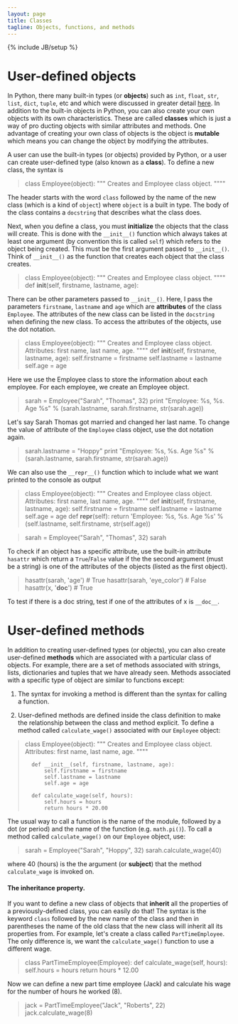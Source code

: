 ```yaml
---
layout: page
title: Classes
tagline: Objects, functions, and methods
---
```

{% include JB/setup %}



# User-defined objects
In Python, there many built-in types (or **objects**) such as `int`, `float`, `str`, `list`, `dict`, `tuple`, etc and which were discussed in greater detail [here](basics.html).  In addition to the built-in objects in Python, you can also create your own objects with its own characteristics. These are called **classes** which is just a way of pro ducting objects with similar attributes and methods.  One advantage of creating your own class of objects is the object is **mutable** which means you can change the object by modifying the attributes. 


A user can use the built-in types (or objects) provided by Python, or a user can create user-defined type (also known as a **class**).  To define a new class, the syntax is

>	class Employee(object):
>	    """ Creates and Employee class object. """"

The header starts with the word `class` followed by the name of the new class (which is a kind of `object`) where `object` is a built in type.  The body of the class contains a `docstring` that describes what the class does.  

Next, when you define a class, you must **initialize** the objects that the class will create. This is done with the `__init__()` function which always takes at least one argument (by convention this is called `self`) which refers to the object being created.  This must be the first argument passed to `__init__()`.  Think of `__init__()` as the function that creates each object that the class creates.  

>	class Employee(object):
>	    """ Creates and Employee class object. """"
>	    def __init__(self, firstname, lastname, age):

There can be other parameters passed to `__init__()`.  Here, I pass the parameters `firstname`, `lastname` and `age` which are **attributes** of the class `Employee`.  The attributes of the new class can be listed in the `docstring` when defining the new class.  To access the attributes of the objects, use the dot notation.

>	class Employee(object):
>	    """ Creates and Employee class object. 
>	         Attributes: first name, last name, age. """"
>	    def __init__(self, firstname, lastname, age):
>	        self.firstname = firstname
>	        self.lastname = lastname
>	        self.age = age

Here we use the Employee class to store the information about each employee.  For each employee, we create an Employee object. 

>	sarah = Employee("Sarah", "Thomas", 32)
>	print "Employee: %s, %s.  Age %s" % (sarah.lastname, sarah.firstname, str(sarah.age))

Let's say Sarah Thomas got married and changed her last name.  To change the value of attribute of the `Employee` class object, use the dot notation again. 

>	sarah.lastname = "Hoppy"
>	print "Employee: %s, %s.  Age %s" % (sarah.lastname, sarah.firstname, str(sarah.age))


We can also use the `__repr__()` function which to include what we want printed to the console as output

>	class Employee(object):
>	    """ Creates and Employee class object. 
>	         Attributes: first name, last name, age. """"
>	    def __init__(self, firstname, lastname, age):
>	        self.firstname = firstname
>	        self.lastname = lastname
>	        self.age = age
>	    def __repr__(self):
>	        return 'Employee: %s, %s.  Age %s' % (self.lastname, self.firstname, str(self.age))

>	sarah = Employee("Sarah", "Thomas", 32)
>	sarah


To check if an object has a specific attribute, use the built-in attribute `hasattr` which return a `True`/`False` value if the the second argument (must be a string) is one of the attributes of the objects (listed as the first object). 

>	hasattr(sarah, 'age') # True
>	hasattr(sarah, 'eye_color') # False
>	hasattr(x, '__doc__') # True

To test if there is a doc string, test if one of the attributes of x is `__doc__`.


# User-defined methods
In addition to creating user-defined types (or objects), you can also create user-defined **methods** which are associated with a particular class of objects.  For example, there are a set of methods associated with strings, lists, dictionaries and tuples that we have already seen.  Methods associated with a specific type of object are similar to functions except: 

1. The syntax for invoking a method is different than the syntax for calling a function. 

2. User-defined methods are defined inside the class definition to make the relationship between the class and method explicit.  To define a method called `calculate_wage()` associated with our `Employee` object: 

>	class Employee(object):
>	    """ Creates and Employee class object. 
>	         Attributes: first name, last name, age. """"
>
>	    def __init__(self, firstname, lastname, age):
>	        self.firstname = firstname
>	        self.lastname = lastname
>	        self.age = age
>
>	    def calculate_wage(self, hours):
>	        self.hours = hours
>	        return hours * 20.00

The usual way to call a function is the name of the module, followed by a dot (or period) and the name of the function (e.g. `math.pi()`).  To call a method called `calculate_wage()` on our `Employee` object, use: 

>	sarah = Employee("Sarah", "Hoppy", 32)
>	sarah.calculate_wage(40)

where 40 (hours) is the the argument (or **subject**) that the method `calculate_wage` is invoked on.



#### The inheritance property. 
If you want to define a new class of objects that **inherit** all the properties of a previously-defined class, you can easily do that!  The syntax is the keyword `class` followed by the new name of the class and then in parentheses the name of the old class that the new class will inherit all its properties from.  For example, let's create a class called `PartTimeEmployee`.  The only difference is, we want the `calculate_wage()` function to use a different wage.  

>	class PartTimeEmployee(Employee):
>	    def calculate_wage(self, hours):
>	        self.hours = hours
>	        return hours * 12.00

Now we can define a new part time employee (Jack) and calculate his wage for the number of hours he worked (8). 

>	jack = PartTimeEmployee("Jack", "Roberts", 22)
>	jack.calculate_wage(8)


